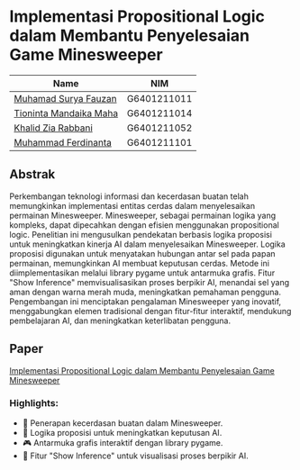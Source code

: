 # Implementasi Propositional Logic dalam Membantu Penyelesaian Game Minesweeper
|Name|NIM|
|--|--|
|[Muhamad Surya Fauzan](https://github.com/Sxugi)|G6401211011|
|[Tioninta Mandaika Maha](https://github.com/just4funyay)|G6401211014|
|[Khalid Zia Rabbani](https://github.com/khalidziarabbani)|G6401211052 |
|[Muhammad Ferdinanta](https://github.com/Mdferdinanta)|G6401211101|

## Abstrak
Perkembangan teknologi informasi dan kecerdasan buatan telah memungkinkan implementasi entitas cerdas dalam menyelesaikan permainan Minesweeper. Minesweeper, sebagai permainan logika yang kompleks, dapat dipecahkan dengan efisien menggunakan propositional logic. Penelitian ini mengusulkan pendekatan berbasis logika proposisi untuk meningkatkan kinerja AI dalam menyelesaikan Minesweeper. Logika proposisi digunakan untuk menyatakan hubungan antar sel pada papan permainan, memungkinkan AI membuat keputusan cerdas. Metode ini diimplementasikan melalui library pygame untuk antarmuka grafis. Fitur "Show Inference" memvisualisasikan proses berpikir AI, menandai sel yang aman dengan warna merah muda, meningkatkan pemahaman pengguna. Pengembangan ini menciptakan pengalaman Minesweeper yang inovatif, menggabungkan elemen tradisional dengan fitur-fitur interaktif, mendukung pembelajaran AI, dan meningkatkan keterlibatan pengguna.

## Paper
[Implementasi Propositional Logic dalam Membantu Penyelesaian Game Minesweeper](https://github.com/khalidziarabbani/projek-AI-Kel8/blob/main/PAPER.pdf)

### Highlights:
- 🤖 Penerapan kecerdasan buatan dalam Minesweeper.
- 🧠 Logika proposisi untuk meningkatkan keputusan AI.
- 🎮 Antarmuka grafis interaktif dengan library pygame.
- 🌈 Fitur "Show Inference" untuk visualisasi proses berpikir AI.
